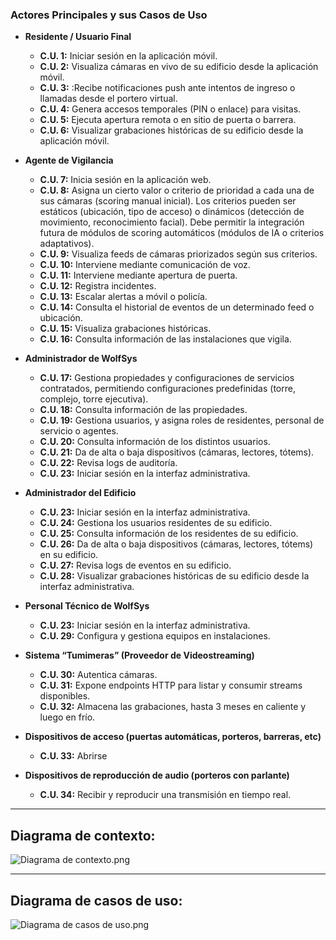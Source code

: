 ### Actores Principales y sus Casos de Uso
- **Residente / Usuario Final**  
  - **C.U. 1:** Iniciar sesión en la aplicación móvil.
  - **C.U. 2:** Visualiza cámaras en vivo de su edificio desde la aplicación móvil.  
  - **C.U. 3:** :Recibe notificaciones push ante intentos de ingreso o llamadas desde el portero virtual.  
  - **C.U. 4:** Genera accesos temporales (PIN o enlace) para visitas.  
  - **C.U. 5:** Ejecuta apertura remota o en sitio de puerta o barrera.
  - **C.U. 6:** Visualizar grabaciones históricas de su edificio desde la aplicación móvil.

- **Agente de Vigilancia**  
  - **C.U. 7:** Inicia sesión en la aplicación web.
  - **C.U. 8:** Asigna un cierto valor o criterio de prioridad a cada una de sus cámaras (scoring manual inicial). Los criterios pueden ser estáticos (ubicación, tipo de acceso) o dinámicos (detección de movimiento, reconocimiento facial). Debe permitir la integración futura de módulos de scoring automáticos (módulos de IA o criterios adaptativos).
  - **C.U. 9:** Visualiza feeds de cámaras priorizados según sus criterios.  
  - **C.U. 10:** Interviene mediante comunicación de voz.
  - **C.U. 11:** Interviene mediante apertura de puerta.  
  - **C.U. 12:** Registra incidentes.
  - **C.U. 13:** Escalar alertas a móvil o policía.  
  - **C.U. 14:** Consulta el historial de eventos de un determinado feed o ubicación.
  - **C.U. 15:** Visualiza grabaciones históricas.
  - **C.U. 16:** Consulta información de las instalaciones que vigila.

- **Administrador de WolfSys**  
  - **C.U. 17:** Gestiona propiedades y configuraciones de servicios contratados, permitiendo configuraciones predefinidas (torre, complejo, torre ejecutiva).
  - **C.U. 18:** Consulta información de las propiedades.
  - **C.U. 19:** Gestiona usuarios, y asigna roles de residentes, personal de servicio o agentes.
  - **C.U. 20:** Consulta información de los distintos usuarios.
  - **C.U. 21:** Da de alta o baja dispositivos (cámaras, lectores, tótems).  
  - **C.U. 22:** Revisa logs de auditoría.
  - **C.U. 23:** Iniciar sesión en la interfaz administrativa.

- **Administrador del Edificio**  
  - **C.U. 23:** Iniciar sesión en la interfaz administrativa.
  - **C.U. 24:** Gestiona los usuarios residentes de su edificio.
  - **C.U. 25:** Consulta información de los residentes de su edificio.
  - **C.U. 26:** Da de alta o baja dispositivos (cámaras, lectores, tótems) en su edificio.  
  - **C.U. 27:** Revisa logs de eventos en su edificio.
  - **C.U. 28:** Visualizar grabaciones históricas de su edificio desde la interfaz administrativa.

- **Personal Técnico de WolfSys**
  - **C.U. 23:** Iniciar sesión en la interfaz administrativa.
  - **C.U. 29:** Configura y gestiona equipos en instalaciones.  

- **Sistema “Tumimeras” (Proveedor de Videostreaming)**  
  - **C.U. 30:** Autentica cámaras.
  - **C.U. 31:** Expone endpoints HTTP para listar y consumir streams disponibles.  
  - **C.U. 32:** Almacena las grabaciones, hasta 3 meses en caliente y luego en frío.

- **Dispositivos de acceso (puertas automáticas, porteros, barreras, etc)**
  - **C.U. 33:** Abrirse

- **Dispositivos de reproducción de audio (porteros con parlante)**
  - **C.U. 34:** Recibir y reproducir una transmisión en tiempo real.

---
## Diagrama de contexto:
![Diagrama de contexto.png](Diagramas/Exportados/Diagrama-de-contexto.png)

---

## Diagrama de casos de uso:
![Diagrama de casos de uso.png](Diagramas/Exportados/Diagrama-de-casos-de-uso.png)
